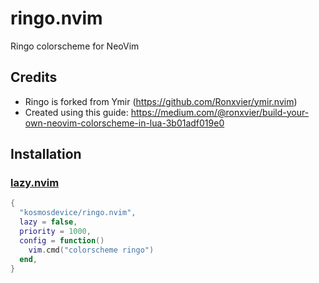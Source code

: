# ringo.nvim
Ringo colorscheme for NeoVim

## Credits
- Ringo is forked from Ymir (https://github.com/Ronxvier/ymir.nvim)
- Created using this guide: https://medium.com/@ronxvier/build-your-own-neovim-colorscheme-in-lua-3b01adf019e0

## Installation

### [lazy.nvim](https://github.com/folke/lazy.nvim)

```lua
{
  "kosmosdevice/ringo.nvim",
  lazy = false,
  priority = 1000,
  config = function()
    vim.cmd("colorscheme ringo")
  end,
}
